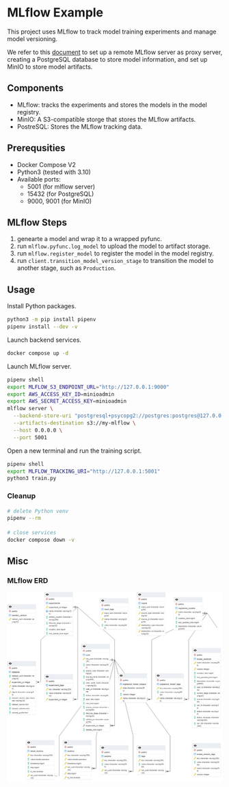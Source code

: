 # MLflow Example

This project uses MLflow to track model training experiments and manage model versioning.

We refer to this [document](https://mlflow.org/docs/latest/tracking.html#scenario-5-mlflow-tracking-server-enabled-with-proxied-artifact-storage-access) to set up a remote MLflow server as proxy server, creating a PostgreSQL database to store model information, and set up MinIO to store model artifacts.

## Components

- MLflow: tracks the experiments and stores the models in the model registry.
- MinIO: A S3-compatible storge that stores the MLflow artifacts.
- PostreSQL: Stores the MLflow tracking data.

## Prerequsities

- Docker Compose V2
- Python3 (tested with 3.10)
- Available ports:
  - 5001 (for mlflow server)
  - 15432 (for PostgreSQL)
  - 9000, 9001 (for MinIO)

## MLflow Steps

1. genearte a model and wrap it to a wrapped pyfunc.
1. run `mlflow.pyfunc.log_model` to upload the model to artifact storage.
1. run `mlflow.register_model` to register the model in the model registry.
1. run `client.transition_model_version_stage` to transition the model to another stage, such as `Production`.

## Usage

Install Python packages.

```bash
python3 -m pip install pipenv
pipenv install --dev -v
```

Launch backend services.

```bash
docker compose up -d
```

Launch MLflow server.

```bash
pipenv shell
export MLFLOW_S3_ENDPOINT_URL="http://127.0.0.1:9000"
export AWS_ACCESS_KEY_ID=minioadmin
export AWS_SECRET_ACCESS_KEY=minioadmin
mlflow server \
  --backend-store-uri "postgresql+psycopg2://postgres:postgres@127.0.0.1:15432/mlflow" \
  --artifacts-destination s3://my-mlflow \
  --host 0.0.0.0 \
  --port 5001
```

Open a new terminal and run the training script.

```bash
pipenv shell
export MLFLOW_TRACKING_URI="http://127.0.0.1:5001"
python3 train.py
```

### Cleanup

```bash
# delete Python venv
pipenv --rm

# close services
docker compose down -v
```

## Misc

### MLflow ERD

![ERD](docs/erd.png)
